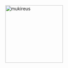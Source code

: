 <img height="180em" align="center" src="https://github-readme-stats.vercel.app/api/top-langs?username=OnurDemircan0&show_icons=true&locale=en&layout=compact&langs_count=8&theme=algolia" alt="mukireus"/>


